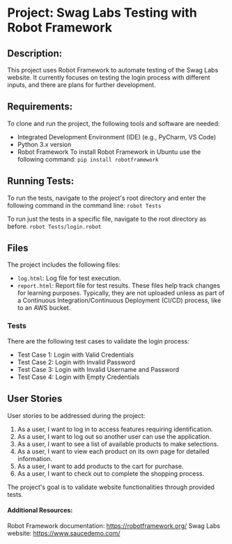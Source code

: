 # Project: Swag Labs Testing with Robot Framework

## Description:

This project uses Robot Framework to automate testing of the Swag Labs website. It currently focuses on testing the login process with different inputs, and there are plans for further development.

## Requirements:
To clone and run the project, the following tools and software are needed:

- Integrated Development Environment (IDE) (e.g., PyCharm, VS Code)
- Python 3.x version
- Robot Framework
To install Robot Framework in Ubuntu use the following command: ```pip install robotframework```

## Running Tests:

To run the tests, navigate to the project's root directory and enter the following command in the command line:
```robot Tests```

To run just the tests in a specific file, navigate to the root directory as before.
```robot Tests/login.robot```

## Files
The project includes the following files:

- `log.html`: Log file for test execution.
- `report.html`: Report file for test results.
These files help track changes for learning purposes. Typically, they are not uploaded unless as part of a Continuous Integration/Continuous Deployment (CI/CD) process, like to an AWS bucket.

### Tests
There are the following test cases to validate the login process:

- Test Case 1: Login with Valid Credentials
- Test Case 2: Login with Invalid Password
- Test Case 3: Login with Invalid Username and Password
- Test Case 4: Login with Empty Credentials

## User Stories
User stories to be addressed during the project:

1. As a user, I want to log in to access features requiring identification.
2. As a user, I want to log out so another user can use the application. 
3. As a user, I want to see a list of available products to make selections. 
4. As a user, I want to view each product on its own page for detailed information. 
5. As a user, I want to add products to the cart for purchase. 
6. As a user, I want to check out to complete the shopping process.

The project's goal is to validate website functionalities through provided tests.

#### Additional Resources:

Robot Framework documentation: https://robotframework.org/
Swag Labs website: https://www.saucedemo.com/